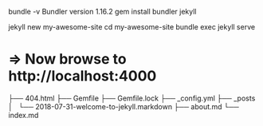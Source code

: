 bundle -v
Bundler version 1.16.2
gem install bundler jekyll

jekyll new my-awesome-site
cd my-awesome-site
bundle exec jekyll serve

# => Now browse to http://localhost:4000

├── 404.html
├── Gemfile
├── Gemfile.lock
├── _config.yml
├── _posts
│   └── 2018-07-31-welcome-to-jekyll.markdown
├── about.md
└── index.md
